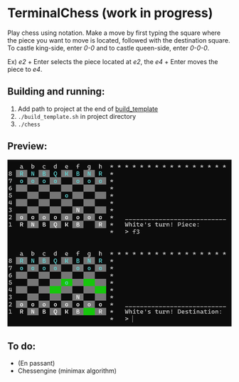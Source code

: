 # TerminalChess (work in progress)
Play chess using notation. Make a move by first typing the square where the piece you want to move is located, followed with the destination square. To castle king-side, enter *0-0* and to castle queen-side, enter *0-0-0*.

Ex) *e2* + Enter selects the piece located at *e2*, the *e4* + Enter moves the piece to *e4*.

## Building and running:
1. Add path to project at the end of [build_template](./build_template.sh)
2. ```./build_template.sh``` in project directory
3. ```./chess```

## Preview:
![preview](./Images/preview1.png)

## To do:
- (En passant)
- Chessengine (minimax algorithm)